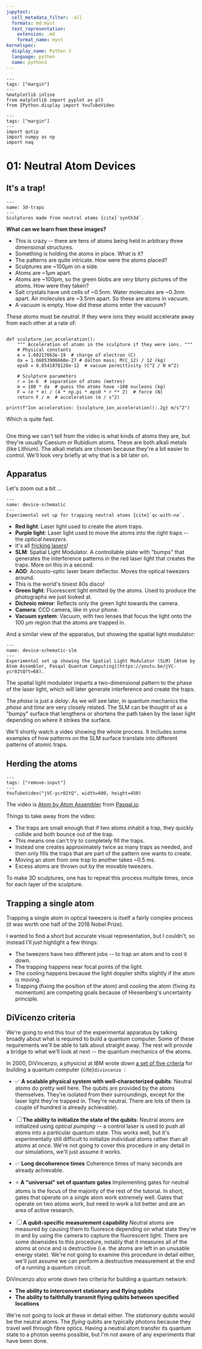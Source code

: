 ```yaml
---
jupytext:
  cell_metadata_filter: -all
  formats: md:myst
  text_representation:
    extension: .md
    format_name: myst
kernelspec:
  display_name: Python 3
  language: python
  name: python3
---
```


```{code-cell} ipython3
---
tags: ["margin"]
---
%matplotlib inline
from matplotlib import pyplot as plt
from IPython.display import YouTubeVideo
```

```{code-cell} ipython3
---
tags: ["margin"]
---
import qutip
import numpy as np
import naq
```

# 01: Neutral Atom Devices

## It's a trap!

```{figure} ./00-media/3d-traps.png
---
name: 3d-traps
---
Sculptures made from neutral atoms {cite}`synth3d`.
```

**What can we learn from these images?**

- This is crazy -- there are tens of atoms being held in arbitrary three
  dimensional structures.
- Something is holding the atoms in place. What is it?
- The patterns are quite intricate. How were the atoms placed?
- Sculptures are ~100µm on a side.
- Atoms are ~1µm apart.
- Atoms are ~100pm, so the green blobs are *very* blurry pictures of the atoms.
  How were they taken?
- Salt crystals have unit cells of ~0.5nm. Water molecules are ~0.3nm apart.
  Air molecules are ~3.5nm apart. So these are atoms in vacuum.
- A vacuum is empty. How did these atoms enter the vacuum?

These atoms must be *neutral*. If they were ions they would accelerate away
from each other at a rate of:

```{code-cell} ipython3

def sculpture_ion_acceleration():
    """ Acceleration of atoms in the sculpture if they were ions. """
    # Physical constants
    e = 1.60217663e-19  # charge of electron (C)
    da = 1.66053906660e-27 # dalton mass; M(C_12) / 12 (kg)
    eps0 = 8.8541878128e-12  # vacuum permittivity (C^2 / N m^2)

    # Sculpture parameters
    r = 1e-6  # separation of atoms (metres)
    m = 100 * da  # guess the atoms have ~100 nucleons (kg)
    F = (e * e) / (4 * np.pi * eps0 * r ** 2)  # force (N)
    return F / m  # acceleration (m / s^2)

print(f"Ion acceleration: {sculpture_ion_acceleration():.2g} m/s^2")
```

Which is quite fast.

```{note} They wouldn't accelerate for very long!
```

One thing we can't tell from the video is what kinds of atoms they are, but
they're usually Caesium or Rubidium atoms. These are both alkali metals (like
Lithium). The alkali metals are chosen because they're a bit easier to control.
We'll look very briefly at why that is a bit later on.

## Apparatus

Let's zoom out a bit ...

```{figure} ./00-media/neutral-atom-device-schematic.png
---
name: device-schematic
---
Experimental set up for trapping neutral atoms {cite}`qc-with-na`.
```

- **Red light**: Laser light used to create the atom traps.
- **Purple light**: Laser light used to move the atoms into the right traps --
  the *optical tweezers*.
- It's all [fricking lasers](https://www.youtube.com/watch?v=Bh7bYNAHXxw)!
- **SLM**: Spatial Light Modulator. A controllable plate with "bumps" that
  generates the interference patterns in the red laser light that creates the
  traps. More on this in a second.
- **AOD**: Acousto-optic laser beam deflector. Moves the optical tweezers
  around.
- This is the world's tiniest 80s disco!
- **Green light**: Fluorescent light emitted by the atoms. Used to produce the
  photographs we just looked at.
- **Dichroic mirror**: Reflects only the green light towards the camera.
- **Camera**: CCD camera, like in your phone.
- **Vacuum system**: Vacuum, with two lenses that focus the light onto the
  100 µm region that the atoms are trapped in.

And a similar view of the apparatus, but showing the spatial light modulator:

```{figure} ./00-media/slm.png
---
name: device-schematic-slm
---
Experimental set up showing the Spatial Light Modulator (SLM) [Atom by Atom Assembler, Pasqal Quantum Computing](https://youtu.be/jVC-ycr02tQ?t=68).
```

The spatial light modulator imparts a two-dimensional pattern to the phase
of the laser light, which will later generate interference and create the
traps.

The *phase* is just a *delay*. As we will see later, in quantum mechanics
the *phase* and *time* are very closely related. The SLM can be thought of as a
"bumpy" surface that lengthens or shortens the path taken by the laser light
depending on where it strikes the surface.

We'll shortly watch a video showing the whole process. It includes some
examples of how patterns on the SLM surface translate into different patterns
of atomic traps.

## Herding the atoms

```{code-cell} ipython3
---
tags: ["remove-input"]
---
YouTubeVideo("jVC-ycr02tQ", width=600, height=450)
```

The video is [Atom by Atom Assembler](https://youtu.be/jVC-ycr02tQ?t=68)
from [Pasqal.io](https://pasqal.io).

Things to take away from the video:

- The traps are small enough that if two atoms inhabit a trap, they quickly
  collide and both bounce out of the trap.
- This means one can't try to completely fill the traps.
- Instead one creates approximately twice as many traps as needed, and then
  only fills the traps that are part of the pattern one wants to create.
- Moving an atom from one trap to another takes ~0.5 ms.
- Excess atoms are thrown out by the movable tweezers.

To make 3D sculptures, one has to repeat this process multiple times, once for
each layer of the sculpture.

## Trapping a single atom

Trapping a single atom in optical tweezers is itself a fairly complex process
(it was worth one half of the 2018 Nobel Prize).

I wanted to find a short but accurate visual representation, but I couldn't,
so instead I'll just highlight a few things:

- The tweezers have two different jobs -- to trap an atom and to
  cool it down.
- The trapping happens near focal points of the light.
- The cooling happens because the light doppler shifts slightly if the
  atom is moving.
- Trapping (fixing the position of the atom) and cooling the atom
  (fixing its momentum) are competing goals because of Hiesenberg's
  uncertainty principle.

## DiVicenzo criteria

We're going to end this tour of the experimental apparatus by talking
broadly about what is required to build a quantum computer. Some of
these requirements we'll be able to talk about straight away. The
rest will provide a bridge to what we'll look at next -- the quantum
mechanics of the atoms.

In 2000, DiVincenzo, a physicist at IBM wrote down
[a set of five criteria](https://en.wikipedia.org/wiki/DiVincenzo%27s_criteria)
for building a quantum computer {cite}`divincenzo `:

- ✅ **A scalable physical system with well-characterized qubits**:
  Neutral atoms do pretty well here. The qubits are provided
  by the atoms themselves. They're isolated from their surroundings, except
  for the laser light they're trapped in. They're neutral. There are lots of
  them (a couple of hundred is already achievable).

- ☐ **The ability to initialize the state of the qubits**:
  Neutral atoms are initialized using *optical pumping* -- a control laser
  is used to push all atoms into a particular quantum state. This works well,
  but it's experimentally still difficult to initialize *individual* atoms
  rather than all atoms at once. We're not going to cover this procedure
  in any detail in our simulations, we'll just assume it works.

- ✅ **Long decoherence times**
  Coherence times of many seconds are already achievable.

- ⭐ **A "universal" set of quantum gates**
  Implementing gates for neutral atoms is the focus of the majority of
  the rest of the tutorial. In short, gates that operate on a single
  atom work extremely well. Gates that operate on two atoms work,
  but need to work a lot better and are an area of active research.

- ☐ **A qubit-specific measurement capability**
  Neutral atoms are measured by causing them to fluoresce depending on what
  state they're in and by using the camera to capture the fluorescent light.
  There are some downsides to this procedure, notably that it measures all
  of the atoms at once and is destructive (i.e. the atoms are left in an
  unusable energy state). We're not going to examine this procedure in
  detail either, we'll just assume we can perform a destructive measurement
  at the end of a running a quantum circuit.

DiVincenzo also wrote down two criteria for building a quantum network:

- **The ability to interconvert stationary and flying qubits**
- **The ability to faithfully transmit flying qubits between specified**
  **locations**

We're not going to look at these in detail either. The *stationary* qubits
would be the neutral atoms. The *flying* qubits are typically photons
because they travel well through fibre optics. Having a neutral atom
transfer its quantum state to a photon seems possible, but I'm not aware of
any experiments that have been done.
